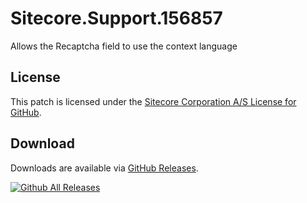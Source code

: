 # Sitecore.Support.156857
Allows the Recaptcha field to use the context language

## License  
This patch is licensed under the [Sitecore Corporation A/S License for GitHub](https://github.com/sitecoresupport/Sitecore.Support.156857/blob/master/LICENSE).  

## Download  
Downloads are available via [GitHub Releases](https://github.com/sitecoresupport/Sitecore.Support.156857/releases).  

[![Github All Releases](https://img.shields.io/github/downloads/SitecoreSupport/Sitecore.Support.156857/total.svg)](https://github.com/SitecoreSupport/Sitecore.Support.156857/releases)
